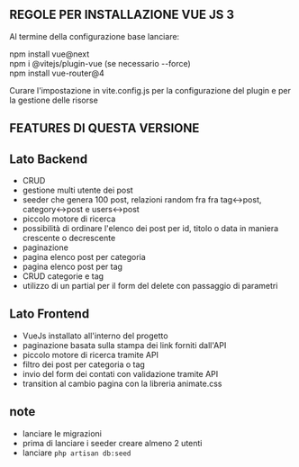 

## REGOLE PER INSTALLAZIONE VUE JS 3 

Al termine della configurazione base lanciare:

npm install vue@next <br>
npm i @vitejs/plugin-vue (se necessario --force)  <br>
npm install vue-router@4  <br>

Curare l'impostazione in vite.config.js per la configurazione del plugin e per la gestione delle risorse

## FEATURES DI QUESTA VERSIONE

## Lato Backend
- CRUD
- gestione multi utente dei post
- seeder che genera  100 post, relazioni random fra fra tag<->post, category<->post e users<->post
- piccolo motore di ricerca 
- possibilità di ordinare l'elenco dei post per id, titolo o data in maniera crescente o decrescente
- paginazione
- pagina elenco post per categoria
- pagina elenco post per tag
- CRUD categorie e tag
- utilizzo di un partial per il form del delete con passaggio di parametri

## Lato Frontend
- VueJs installato all'interno del progetto
- paginazione basata sulla stampa dei link forniti dall'API
- piccolo motore di ricerca tramite API
- filtro dei post per categoria o tag
- invio del form dei contati con validazione tramite API
- transition al cambio pagina con la libreria animate.css

## note
- lanciare le migrazioni
- prima di lanciare i seeder creare almeno 2 utenti
- lanciare <code>php artisan db:seed</code> 
